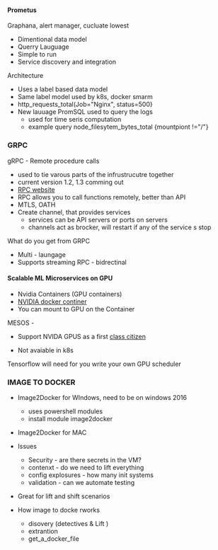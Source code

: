 #### Prometus

Graphana, alert manager, cucluate lowest 

- Dimentional data model
- Querry Lauguage
- Simple to run
- Service discovery and integration 

Architecture
 - Uses a label based data model
 - Same label model used by k8s, docker smarm
 - http_requests_total(Job="Nginx", status=500}
 - New lauuage PromSQL used to query the logs 
 	- used for time seris computation
 	- example query node_filesytem_bytes_total {mountpiont  !="/"}

 	
 	
### GRPC 

gRPC - Remote procedure calls
- used to tie varous parts of the infrustrucutre together
- current version 1.2, 1.3 comming out
- [RPC website ](http://www.grpc.io/)
- RPC allows you to call functions remotely, better than API
- MTLS, OATH
- Create channel, that provides services
	- services can be API servers or ports on servers
	- channels act as brocker, will restart if any of the service s stop
	
What do you get from GRPC
- Multi - laungage
- Supports streaming RPC - bidrectinal 



#### Scalable ML Microservices on GPU
- Nvidia Containers (GPU containers)
- [NVIDIA docker continer](https://github.com/NVIDIA/nvidia-docker)
- You can mount to GPU on the Container 


MESOS -
- Support NVIDA GPUS as a first [class citizen](https://mesosphere.com/blog/2015/11/10/mesos-nvidia-gpus/) 
 
- Not avaiable in k8s

Tensorflow will need for you write your own GPU scheduler 


### IMAGE TO DOCKER

- Image2Docker for WIndows, need to be on windows 2016
	- uses powershell modules
	- install module image2docker 
- Image2Docker for MAC

- Issues
	- Security - are there secrets in the VM?
	- contenxt - do we need to lift everything
	- config explosures - how many init systems
	- validation - can we automate testing

- Great for lift and shift scenarios
- How image to docke rworks
	- disovery (detectives & Lift )
	- extrantion 
	- get_a_docker_file